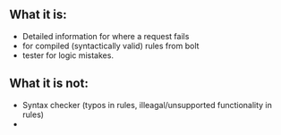 ## What it is:
- Detailed information for where a request fails
- for compiled (syntactically valid) rules from bolt
- tester for logic mistakes.

## What it is not:
- Syntax checker (typos in rules, illeagal/unsupported functionality in rules)
- 